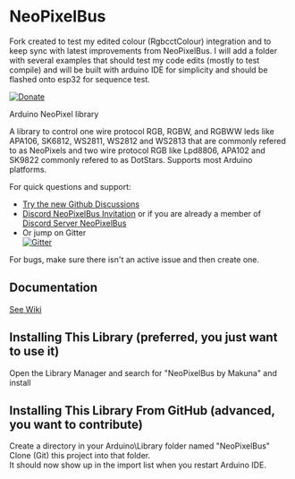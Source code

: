 # NeoPixelBus

Fork created to test my edited colour (RgbcctColour) integration and to keep sync with latest improvements from NeoPixelBus. 
I will add a folder with several examples that should test my code edits (mostly to test compile) and will be built with arduino IDE for simplicity and should be flashed onto esp32 for sequence test. 


[![Donate](https://img.shields.io/badge/paypal-donate-yellow.svg)](https://www.paypal.com/cgi-bin/webscr?cmd=_s-xclick&hosted_button_id=6AA97KE54UJR4)

Arduino NeoPixel library

A library to control one wire protocol RGB, RGBW, and RGBWW leds like APA106, SK6812, WS2811, WS2812 and WS2813 that are commonly refered to as NeoPixels and two wire protocol RGB like Lpd8806, APA102 and SK9822 commonly refered to as DotStars.
Supports most Arduino platforms.  

For quick questions and support:  
* [Try the new Github Discussions](https://github.com/Makuna/NeoPixelBus/discussions)  
* [Discord NeoPixelBus Invitation](https://discord.gg/c6FrysvZyV) or if you are already a member of [Discord Server NeoPixelBus](https://discord.com/channels/789177382221119519/789177382221119521)  
* Or jump on Gitter   
[![Gitter](https://badges.gitter.im/Join%20Chat.svg)](https://gitter.im/Makuna/NeoPixelBus?utm_source=badge&utm_medium=badge&utm_campaign=pr-badge)  

For bugs, make sure there isn't an active issue and then create one.

## Documentation
[See Wiki](https://github.com/Makuna/NeoPixelBus/wiki)

## Installing This Library (preferred, you just want to use it)
Open the Library Manager and search for "NeoPixelBus by Makuna" and install

## Installing This Library From GitHub (advanced, you want to contribute)
Create a directory in your Arduino\Library folder named "NeoPixelBus"
Clone (Git) this project into that folder.  
It should now show up in the import list when you restart Arduino IDE.





